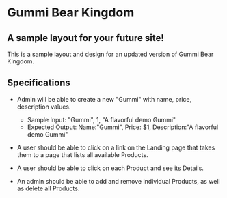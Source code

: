 ﻿# Gummi Bear Kingdom
## A sample layout for your future site!

This is a sample layout and design for an updated version of Gummi Bear Kingdom.

## Specifications
* Admin will be able to create a new "Gummi" with name, price, description values.
    * Sample Input: "Gummi", 1, "A flavorful demo Gummi"
    * Expected Output: Name:"Gummi", Price: $1, Description:"A flavorful demo Gummi"

* A user should be able to click on a link on the Landing page that takes them to a page that lists all available Products.

* A user should be able to click on each Product and see its Details.

* An admin should be able to add and remove individual Products, as well as delete all Products.